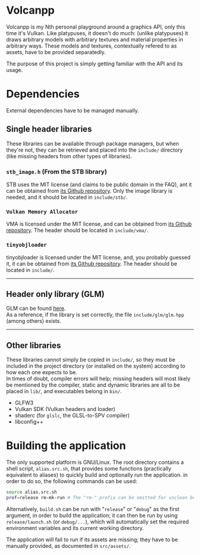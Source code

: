 # Volcanpp

Volcanpp is my Nth personal playground around a graphics API, only this time
it's Vulkan. Like platypuses, it doesn't do much: (unlike platypuses) it draws
arbitrary models with arbitrary textures and material properties in arbitrary
ways. These models and textures, contextually refered to as assets, have to
be provided separatedly.

The purpose of this project is simply getting familiar with the API and its
usage.


# Dependencies

External dependencies have to be managed manually.

## Single header libraries

These libraries can be available through package managers, but when they're not,
they can be retrieved and placed into the `include/` directory (like missing
headers from other types of libraries).

### `stb_image.h` (From the STB library)

STB uses the MIT license (and claims to be public domain in the FAQ),
ant it can be obtained from [its Github repository](https://github.com/nothings/stb).
Only the image library is needed, and it should be located in `include/stb/`.

### `Vulkan Memory Allocator`

VMA is licensed under the MIT license, and can be obtained from
[its Github repository](https://github.com/GPUOpen-LibrariesAndSDKs/VulkanMemoryAllocator).
The header should be located in `include/vma/`.

### `tinyobjloader`

tinyobjloader is licensed under the MIT license, and, you probably guessed it,
it can be obtained from [its Github repository](https://github.com/tinyobjloader/tinyobjloader).
The header should be located in `include/`.

---

## Header only library (GLM)

GLM can be found [here](https://github.com/g-truc/glm).  
As a reference, if the library is set correctly, the file `include/glm/glm.hpp`
(among others) exists.

---

## Other libraries

These libraries cannot simply be copied in `include/`, so they must be included
in the project directory (or installed on the system) according to how each one
expects to be.  
In times of doubt, compiler errors will help; missing headers will most
likely be mentioned by the compiler, static and dynamic libraries are all
to be placed in `lib/`, and executables belong in `bin/`.

- GLFW3
- Vulkan SDK (Vulkan headers and loader)
- shaderc (for `glslc`, the GLSL-to-SPV compiler)
- libconfig++


# Building the application

The only supported platform is GNU/Linux. The root directory contains a shell
script, `alias.src.sh`, that provides some functions (practically equivalent
to aliases) to quickly build and optionally run the application. in order to
do so, the following commands can be used:

```sh
source alias.src.sh
prof=release rm-mk-run # The "rm-" prefix can be omitted for unclean builds
```

Alternatively, `build.sh` can be run with "`release`" or "`debug`" as the first
argument, in order to build the application; it can then be run by using
`release/launch.sh` (or `debug/...`), which will automatically set the
required environment variables and its current working directory.

The application will fail to run if its assets are missing; they have to be
manually provided, as documented in `src/assets/`.
